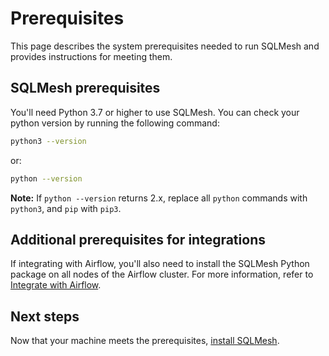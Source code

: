 # Prerequisites

This page describes the system prerequisites needed to run SQLMesh and provides instructions for meeting them.

## SQLMesh prerequisites

You'll need Python 3.7 or higher to use SQLMesh. You can check your python version by running the following command:
```bash
python3 --version
```

or:

```bash
python --version
```

**Note:** If `python --version` returns 2.x, replace all `python` commands with `python3`, and `pip` with `pip3`.

## Additional prerequisites for integrations

If integrating with Airflow, you'll also need to install the SQLMesh Python package on all nodes of the Airflow cluster. For more information, refer to [Integrate with Airflow](./guides/scheduling.md#integrating-with-airflow).

## Next steps

Now that your machine meets the prerequisites, [install SQLMesh](installation.md).
